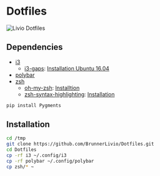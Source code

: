 # Dotfiles

![Livio Dotfiles](https://i.imgur.com/9Qj8IaF.jpg)

## Dependencies
 - [i3](https://i3wm.org/)
    - [i3-gaps](https://github.com/Airblader/i3): 
[Installation Ubuntu 16.04](https://gist.github.com/aaronsaderholm/872d55a1cec3969a5baf549f840147f1)
 - [polybar](https://github.com/jaagr/polybar)
 - [zsh](http://www.zsh.org/)
    - [oh-my-zsh](https://github.com/robbyrussell/oh-my-zsh): [Installtion](https://github.com/robbyrussell/oh-my-zsh#basic-installation)
    - [zsh-syntax-highlighting](https://github.com/zsh-users/zsh-syntax-highlighting): [Installation](https://github.com/zsh-users/zsh-syntax-highlighting/blob/master/INSTALL.md)

```bash
pip install Pygments
```

## Installation


```bash
cd /tmp
git clone https://github.com/BrunnerLivio/Dotfiles.git
cd Dotfiles
cp -rf i3 ~/.config/i3
cp -rf polybar ~/.config/polybar
cp zsh/* ~
```